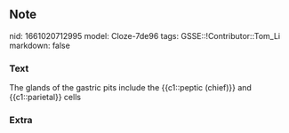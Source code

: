 ## Note
nid: 1661020712995
model: Cloze-7de96
tags: GSSE::!Contributor::Tom_Li
markdown: false

### Text
The glands of the gastric pits include the {{c1::peptic (chief)}} and {{c1::parietal}} cells

### Extra

